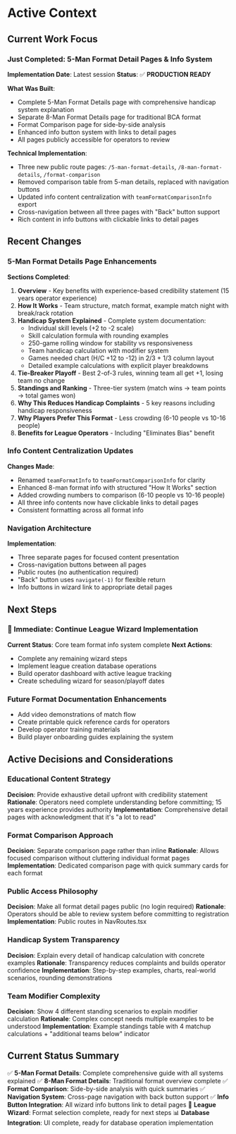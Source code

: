 # Active Context

## Current Work Focus

### **Just Completed: 5-Man Format Detail Pages & Info System**
**Implementation Date**: Latest session
**Status**: ✅ **PRODUCTION READY**

**What Was Built**:
- Complete 5-Man Format Details page with comprehensive handicap system explanation
- Separate 8-Man Format Details page for traditional BCA format
- Format Comparison page for side-by-side analysis
- Enhanced info button system with links to detail pages
- All pages publicly accessible for operators to review

**Technical Implementation**:
- Three new public route pages: `/5-man-format-details`, `/8-man-format-details`, `/format-comparison`
- Removed comparison table from 5-man details, replaced with navigation buttons
- Updated info content centralization with `teamFormatComparisonInfo` export
- Cross-navigation between all three pages with "Back" button support
- Rich content in info buttons with clickable links to detail pages

## Recent Changes

### **5-Man Format Details Page Enhancements**
**Sections Completed**:
1. **Overview** - Key benefits with experience-based credibility statement (15 years operator experience)
2. **How It Works** - Team structure, match format, example match night with break/rack rotation
3. **Handicap System Explained** - Complete system documentation:
   - Individual skill levels (+2 to -2 scale)
   - Skill calculation formula with rounding examples
   - 250-game rolling window for stability vs responsiveness
   - Team handicap calculation with modifier system
   - Games needed chart (H/C +12 to -12) in 2/3 + 1/3 column layout
   - Detailed example calculations with explicit player breakdowns
4. **Tie-Breaker Playoff** - Best 2-of-3 rules, winning team all get +1, losing team no change
5. **Standings and Ranking** - Three-tier system (match wins → team points → total games won)
6. **Why This Reduces Handicap Complaints** - 5 key reasons including handicap responsiveness
7. **Why Players Prefer This Format** - Less crowding (6-10 people vs 10-16 people)
8. **Benefits for League Operators** - Including "Eliminates Bias" benefit

### **Info Content Centralization Updates**
**Changes Made**:
- Renamed `teamFormatInfo` to `teamFormatComparisonInfo` for clarity
- Enhanced 8-man format info with structured "How It Works" section
- Added crowding numbers to comparison (6-10 people vs 10-16 people)
- All three info contents now have clickable links to detail pages
- Consistent formatting across all format info

### **Navigation Architecture**
**Implementation**:
- Three separate pages for focused content presentation
- Cross-navigation buttons between all pages
- Public routes (no authentication required)
- "Back" button uses `navigate(-1)` for flexible return
- Info buttons in wizard link to appropriate detail pages

## Next Steps

### **🎯 Immediate: Continue League Wizard Implementation**
**Current Status**: Core team format info system complete
**Next Actions**:
- Complete any remaining wizard steps
- Implement league creation database operations
- Build operator dashboard with active league tracking
- Create scheduling wizard for season/playoff dates

### **Future Format Documentation Enhancements**
- Add video demonstrations of match flow
- Create printable quick reference cards for operators
- Develop operator training materials
- Build player onboarding guides explaining the system

## Active Decisions and Considerations

### **Educational Content Strategy**
**Decision**: Provide exhaustive detail upfront with credibility statement
**Rationale**: Operators need complete understanding before committing; 15 years experience provides authority
**Implementation**: Comprehensive detail pages with acknowledgment that it's "a lot to read"

### **Format Comparison Approach**
**Decision**: Separate comparison page rather than inline
**Rationale**: Allows focused comparison without cluttering individual format pages
**Implementation**: Dedicated comparison page with quick summary cards for each format

### **Public Access Philosophy**
**Decision**: Make all format detail pages public (no login required)
**Rationale**: Operators should be able to review system before committing to registration
**Implementation**: Public routes in NavRoutes.tsx

### **Handicap System Transparency**
**Decision**: Explain every detail of handicap calculation with concrete examples
**Rationale**: Transparency reduces complaints and builds operator confidence
**Implementation**: Step-by-step examples, charts, real-world scenarios, rounding demonstrations

### **Team Modifier Complexity**
**Decision**: Show 4 different standing scenarios to explain modifier calculation
**Rationale**: Complex concept needs multiple examples to be understood
**Implementation**: Example standings table with 4 matchup calculations + "additional teams below" indicator

## Current Status Summary

✅ **5-Man Format Details**: Complete comprehensive guide with all systems explained
✅ **8-Man Format Details**: Traditional format overview complete
✅ **Format Comparison**: Side-by-side analysis with quick summaries
✅ **Navigation System**: Cross-page navigation with back button support
✅ **Info Button Integration**: All wizard info buttons link to detail pages
🔄 **League Wizard**: Format selection complete, ready for next steps
📊 **Database Integration**: UI complete, ready for database operation implementation